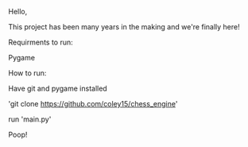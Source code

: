 Hello,

This project has been many years in the making and we're finally here!

Requirments to run:

Pygame

How to run:

 Have git and pygame installed

 'git clone https://github.com/coley15/chess_engine'

 run 'main.py'


Poop!
